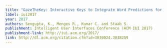 ```yaml
---
title: "GazeTheKey: Interactive Keys to Integrate Word Predictions for Gaze-based Text Entry"
label: iui2017
year: 2017
authors: Sengupta, K., Menges R., Kumar C. and Staab S.
publishment: Intelligent User Interfaces Conference (ACM IUI 2017)
publishment-link: http://iui.acm.org/2017/
link: http://dl.acm.org/citation.cfm?id=3030024.3038259
---
```


